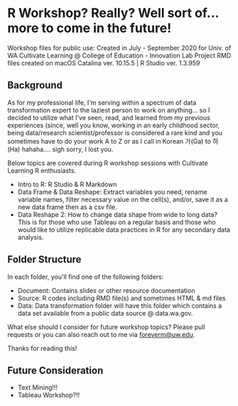 # R Workshop? Really? Well sort of... more to come in the future!
Workshop files for public use: Created in July - September 2020 for Univ. of WA Cultivate Learning @ College of Education - Innovation Lab Project
RMD files created on macOS Catalina ver. 10.15.5 | R Studio ver. 1.3.959

## Background
As for my professional life, I'm serving within a spectrum of data transformation expert to the laziest person to work on anything... so I decided to utilize what I've seen, read, and learned from my previous experiences (since, well you know, working in an early childhood sector, being data/research scientist/professor is considered a rare kind and you sometimes have to do your work A to Z or as I call in Korean 가(Ga) to 하 (Ha) hahaha.... sigh sorry, I lost you.

Below topics are covered during R workshop sessions with Cultivate Learning R enthusiasts.

* Intro to R: R Studio & R Markdown
* Data Frame & Data Reshape: Extract variables you need, rename variable names, filter necessary value on the cell(s), and/or, save it as a new data frame then as a csv file.
* Data Reshape 2: How to change data shape from wide to long data? This is for those who use Tableau on a regular basis and those who would like to utilize replicable data practices in R for any secondary data analysis. 

## Folder Structure
In each folder, you'll find one of the following folders: 

* Document: Contains slides or other resource documentation
* Source: R codes including RMD file(s) and sometimes HTML & md files
* Data: Data transformation folder will have this folder which contains a data set available from a public data source @ data.wa.gov.

What else should I consider for future workshop topics? Please pull requests or you can also reach out to me via foreverm@uw.edu.

Thanks for reading this!

## Future Consideration

* Text Mining!!!
* Tableau Workshop?!!
